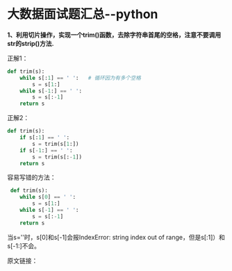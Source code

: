 # 大数据面试题汇总--python

**1、利用切片操作，实现一个trim()函数，去除字符串首尾的空格，注意不要调用str的strip()方法.**

正解1：

```python
def trim(s):
    while s[:1] == ' ':   # 循环因为有多个空格
        s = s[1:]
    while s[-1:] == ' ':
        s = s[:-1]
    return s
```

正解2：

```python
def trim(s):
    if s[:1] == ' ':
        s = trim(s[1:])
    if s[-1:] == ' ':
        s = trim(s[:-1])
    return s
```
容易写错的方法：

```python
 def trim(s):
    while s[0] == ' ':
        s = s[1:]
    while s[-1] == ' ':
        s = s[:-1]
    return s
```

当s=''时，s[0]和s[-1]会报IndexError: string index out of range，但是s[:1]）和s[-1:]不会。


原文链接：[](https://www.jianshu.com/p/157d0af12603)
